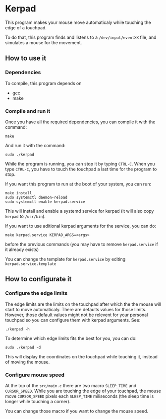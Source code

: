 # Kerpad

This program makes your mouse move automaticaly while touching the edge of a touchpad.

To do that, this program finds and listens to a `/dev/input/eventXX` file, and simulates a mouse for the movement.

## How to use it

### Dependencies

To compile, this program depends on
 - gcc
 - make

### Compile and run it

Once you have all the required dependencies, you can compile it with the command:
```
make
```
And run it with the command:
```
sudo ./kerpad
```

While the program is running, you can stop it by typing `CTRL-C`. When you type `CTRL-C`, you have to touch the touchpad a last time for the program to stop.

If you want this program to run at the boot of your system, you can run:
```
make install
sudo systemctl daemon-reload
sudo systemctl enable kerpad.service
```
This will install and enable a systemd service for kerpad (it will also copy `kerpad` to `/usr/bin`).

If you want to use aditional kerpad arguments for the service, you can do:
```
make kerpad.service KERPAD_ARGS=<args>
```
before the previous commands (you may have to remove `kerpad.service` if it already exists)

You can change the template for `kerpad.service` by editing `kerpad.service.template`

## How to configurate it

### Configure the edge limits

The edge limits are the limits on the touchpad after which the the mouse will start to move automaticaly. There are defaults values for those limits. However, those default values might not be relevent for your personal touchpad so you can configure them with kerpad arguments. See:
```
./kerpad -h
```

To determine which edge limits fits the best for you, you can do:
```
sudo ./kerpad -d
```
This will display the coordinates on the touchpad while touching it, instead of moving the mouse.

### Configure mouse speed

At the top of the `src/main.c` there are two macro `SLEEP_TIME` and `CURSOR_SPEED`. While you are touching the edge of your touchpad, the mouse move `CURSOR_SPEED` pixels each `SLEEP_TIME` miliseconds (the sleep time is longer while touching a corner).

You can change those macro if you want to change the mouse speed.
